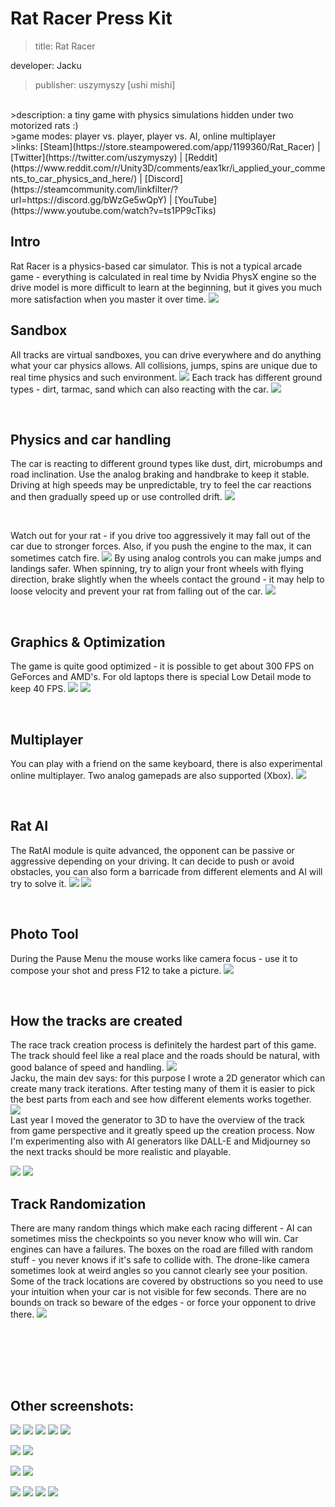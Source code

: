 # Rat Racer Press Kit

>title: Rat Racer

developer: Jacku
<br>
>publisher: uszymyszy [ushi mishi]
<br>
>description: a tiny game with physics simulations hidden under two motorized rats :)<br>
>game modes: player vs. player, player vs. AI, online multiplayer
<br>
>links: [Steam](https://store.steampowered.com/app/1199360/Rat_Racer) | [Twitter](https://twitter.com/uszymyszy) | 
[Reddit](https://www.reddit.com/r/Unity3D/comments/eax1kr/i_applied_your_comments_to_car_physics_and_here/) | 
[Discord](https://steamcommunity.com/linkfilter/?url=https://discord.gg/bWzGe5wQpY) | 
[YouTube](https://www.youtube.com/watch?v=ts1PP9cTiks)  

<br>

## Intro
Rat Racer is a physics-based car simulator. This is not a typical arcade game - everything is calculated in real time by Nvidia PhysX engine so the drive model is more difficult to learn at the beginning, but it gives you much more satisfaction when you master it over time.
![](screenshots/racetrack_old_station_01.jpg)
<br>

## Sandbox
All tracks are virtual sandboxes, you can drive everywhere and do anything what your car physics allows. All collisions, jumps, spins are unique due to real time physics and such environment.
![](screenshots\sandbox_01.jpg)
 Each track has different ground types - dirt, tarmac, sand which can also reacting with the car.
![](screenshots\graphics_details_01.png)


<br>

## Physics and car handling
The car is reacting to different ground types like dust, dirt, microbumps and road inclination. Use the analog braking and handbrake to keep it stable. Driving at high speeds may be unpredictable, try to feel the car reactions and then gradually speed up or use controlled drift.
![](screenshots\racetrack_village_02.jpg)

<br>

Watch out for your rat - if you drive too aggressively it may fall out of the car due to stronger forces. Also, if you push the engine to the max, it can sometimes catch fire.
![](screenshots\fall.jpg)
By using analog controls you can make jumps and landings safer. When spinning, try to align your front wheels with flying direction, brake slightly when the wheels contact the ground - it may help to loose velocity and prevent your rat from falling out of the car.
![](screenshots\forces_04.jpg)


<br>

## Graphics & Optimization
The game is quite good optimized - it is possible to get about 300 FPS on GeForces and AMD's. For old laptops there is special Low Detail mode to keep 40 FPS.
![](screenshots\sandbox_04.jpg)
![](screenshots\racetrack_village_01.jpg)


<br>

## Multiplayer
You can play with a friend on the same keyboard, there is also experimental online multiplayer. Two analog gamepads are also supported (Xbox).
![](screenshots\racetrack_wooden_01.jpg)

<br>

## Rat AI
The RatAI module is quite advanced, the opponent can be passive or aggressive depending on your driving. It can decide to push or avoid obstacles, you can also form a barricade from different elements and AI will try to solve it.
![](screenshots\oil.jpg)
![](screenshots\chase.jpg)

<br>






## Photo Tool
During the Pause Menu the mouse works like camera focus - use it to compose your shot and press F12 to take a picture.
![](screenshots\forces_02.jpg)

<br>

## How the tracks are created
The race track creation process is definitely the hardest part of this game. The track should feel like a real place and the roads should be natural, with good balance of speed and handling. 
![](screenshots\sandbox_05.jpg)
<br>
 Jacku, the main dev says: for this purpose I wrote a 2D generator which can create many track iterations. After testing many of them it is easier to pick the best parts from each and see how different elements works together.
<br>
![](gif\track_generator_2D.gif)
<br>
Last year I moved the generator to 3D to have the overview of the track from game perspective and it greatly speed up the creation process. Now I'm experimenting also with AI generators like DALL-E and Midjourney so the next tracks should be more realistic and playable.

![](screenshots\track_generator_01.png)
![](screenshots\track_generator_02.png)


## Track Randomization
There are many random things which make each racing different - AI can sometimes miss the checkpoints so you never know who will win. Car engines can have a failures. The boxes on the road are filled with random stuff - you never knows if it's safe to collide with. The drone-like camera sometimes look at weird angles so you cannot clearly see your position. Some of the track locations are covered by obstructions so you need to use your intuition when your car is not visible for few seconds. There are no bounds on track so beware of the edges - or force your opponent to drive there.
![](screenshots\forces.jpg)

<br>


<br><br><br>



## Other screenshots:
![](screenshots\racetrack_old_station_02.jpg)
![](screenshots\racetrack_old_station_04.jpg)
![](screenshots\racetrack_old_station_03_top_view.jpg)
![](screenshots\photo_tool_01.jpg)
![](screenshots\photo_tool_02.jpg)



![](screenshots\racetrack_village_03.jpg)
![](screenshots\racetrack_village_04.jpg)

![](screenshots\racetrack_wooden_02.jpg)
![](screenshots\racetrack_wooden_03_top_view.jpg)


![](screenshots\sandbox_02_the_village.jpg)
![](screenshots\sandbox_03.jpg)
![](screenshots\forces_03.jpg)
![](screenshots\handbrake.gif)
